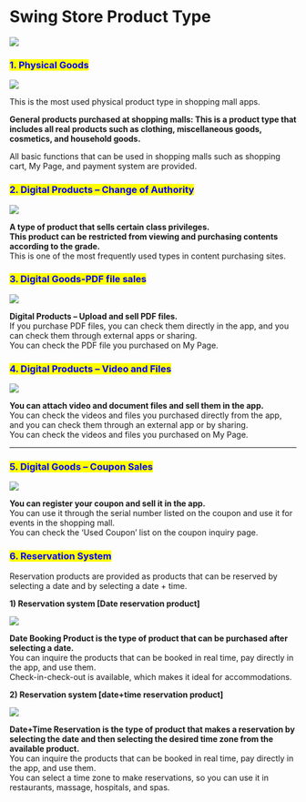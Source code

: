# Swing Store Product Type

![](https://support.swing2app.com/wp-content/uploads/2019/07/shop2.png)

### <mark style="color:blue;">1. Physical Goods</mark>

![](https://support.swing2app.com/wp-content/uploads/2019/07/EN\_%E1%84%89%E1%85%A1%E1%86%BC%E1%84%91%E1%85%AE%E1%86%B7%E1%84%89%E1%85%A9%E1%84%80%E1%85%A2\_%E1%84%89%E1%85%B5%E1%86%AF%E1%84%86%E1%85%AE%E1%86%AF%E1%84%89%E1%85%A1%E1%86%BC%E1%84%91%E1%85%AE%E1%86%B7.jpg)

This is the most used physical product type in shopping mall apps.

**General products purchased at shopping malls: This is a product type that includes all real products such as clothing, miscellaneous goods, cosmetics, and household goods.**

All basic functions that can be used in shopping malls such as shopping cart, My Page, and payment system are provided.

&#x20;

### <mark style="color:blue;">**2. Digital Products – Change of Authority**</mark>&#x20;

![](https://support.swing2app.com/wp-content/uploads/2019/07/EN\_%E1%84%89%E1%85%A1%E1%86%BC%E1%84%91%E1%85%AE%E1%86%B7%E1%84%89%E1%85%A9%E1%84%80%E1%85%A2\_%E1%84%83%E1%85%B5%E1%84%8C%E1%85%B5%E1%84%90%E1%85%A5%E1%86%AF-%E1%84%89%E1%85%A1%E1%86%BC%E1%84%91%E1%85%AE%E1%86%B7.jpg)

**A type of product that sells certain class privileges.**\
**This product can be restricted from viewing and purchasing contents according to the grade.**\
This is one of the most frequently used types in content purchasing sites.

&#x20;

### <mark style="color:blue;">**3. Digital Goods-PDF file sales**</mark>

![](https://support.swing2app.com/wp-content/uploads/2019/07/EN\_%E1%84%89%E1%85%A1%E1%86%BC%E1%84%91%E1%85%AE%E1%86%B7%E1%84%89%E1%85%A9%E1%84%80%E1%85%A2\_%E1%84%83%E1%85%B5%E1%84%8C%E1%85%B5%E1%84%90%E1%85%A5%E1%86%AF-%E1%84%89%E1%85%A1%E1%86%BC%E1%84%91%E1%85%AE%E1%86%B72.jpg)

**Digital Products – Upload and sell PDF files.**\
If you purchase PDF files, you can check them directly in the app, and you can check them through external apps or sharing.\
You can check the PDF file you purchased on My Page.

&#x20;

### <mark style="color:blue;">**4. Digital Products – Video and Files**</mark>

![](https://support.swing2app.com/wp-content/uploads/2019/07/EN\_%E1%84%89%E1%85%A1%E1%86%BC%E1%84%91%E1%85%AE%E1%86%B7%E1%84%89%E1%85%A9%E1%84%80%E1%85%A2\_%E1%84%83%E1%85%B5%E1%84%8C%E1%85%B5%E1%84%90%E1%85%A5%E1%86%AF-%E1%84%89%E1%85%A1%E1%86%BC%E1%84%91%E1%85%AE%E1%86%B73.jpg)

**You can attach video and document files and sell them in the app.**\
You can check the videos and files you purchased directly from the app, and you can check them through an external app or by sharing.\
You can check the videos and files you purchased on My Page.

****

### <mark style="color:blue;">**5. Digital Goods – Coupon Sales**</mark>

![](https://support.swing2app.com/wp-content/uploads/2019/07/EN\_%E1%84%89%E1%85%A1%E1%86%BC%E1%84%91%E1%85%AE%E1%86%B7%E1%84%89%E1%85%A9%E1%84%80%E1%85%A2\_%E1%84%83%E1%85%B5%E1%84%8C%E1%85%B5%E1%84%90%E1%85%A5%E1%86%AF-%E1%84%89%E1%85%A1%E1%86%BC%E1%84%91%E1%85%AE%E1%86%B74.jpg)

**You can register your coupon and sell it in the app.**\
You can use it through the serial number listed on the coupon and use it for events in the shopping mall.\
You can check the ‘Used Coupon’ list on the coupon inquiry page.



### <mark style="color:blue;">**6. Reservation System**</mark>

Reservation products are provided as products that can be reserved by selecting a date and by selecting a date + time.

**1) Reservation system \[Date reservation product]**

![](https://support.swing2app.com/wp-content/uploads/2019/07/EN\_%E1%84%89%E1%85%A1%E1%86%BC%E1%84%91%E1%85%AE%E1%86%B7%E1%84%89%E1%85%A9%E1%84%80%E1%85%A2\_%E1%84%83%E1%85%B5%E1%84%8C%E1%85%B5%E1%84%90%E1%85%A5%E1%86%AF-%E1%84%89%E1%85%A1%E1%86%BC%E1%84%91%E1%85%AE%E1%86%B75.jpg)

**Date Booking Product is the type of product that can be purchased after selecting a date.** \
You can inquire the products that can be booked in real time, pay directly in the app, and use them.\
Check-in-check-out is available, which makes it ideal for accommodations.



**2) Reservation system \[date+time reservation product]**

![](https://support.swing2app.com/wp-content/uploads/2019/07/EN\_%E1%84%89%E1%85%A1%E1%86%BC%E1%84%91%E1%85%AE%E1%86%B7%E1%84%89%E1%85%A9%E1%84%80%E1%85%A2\_%E1%84%83%E1%85%B5%E1%84%8C%E1%85%B5%E1%84%90%E1%85%A5%E1%86%AF-%E1%84%89%E1%85%A1%E1%86%BC%E1%84%91%E1%85%AE%E1%86%B76.jpg)

**Date+Time Reservation is the type of product that makes a reservation by selecting the date and then selecting the desired time zone from the available product.** \
You can inquire the products that can be booked in real time, pay directly in the app, and use them.\
You can select a time zone to make reservations, so you can use it in restaurants, massage, hospitals, and spas.
